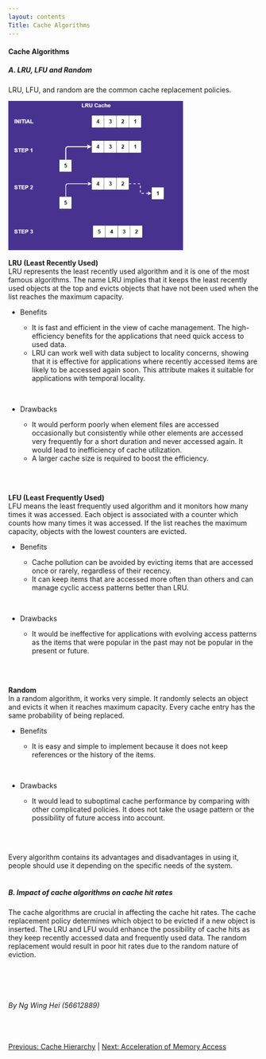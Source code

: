 ```yaml
---
layout: contents
Title: Cache Algorithms
---
```


<body>
<h4><b>Cache Algorithms</b></h4>

<h5><b>A. LRU, LFU and Random</b></h5>

LRU, LFU, and random are the common cache replacement policies. <br/>

<a href="https://dev.to/satrobit/cache-replacement-algorithms-how-to-efficiently-manage-the-cache-storage-2ne1"><img src="./media/P2.png" alt="Image" height=300 width=auto></a>  <br/>


<b>LRU (Least Recently Used)</b> <br/>
LRU represents the least recently used algorithm and it is one of the most famous algorithms. The name LRU implies that it keeps the least recently used objects at the top and evicts objects that have not been used when the list reaches the maximum capacity.  <br/>
<ul><li>Benefits </li>
  <ul>
  <li>It is fast and efficient in the view of cache management. The high-efficiency benefits for the applications that need quick access to used data. </li> 
  <li>LRU can work well with data subject to locality concerns, showing that it is effective for applications where recently accessed items are likely to be accessed again soon. This attribute makes it suitable for applications with temporal locality. </li> </ul> </ul><br/>
<ul><li>Drawbacks </li>
  <ul>
  <li>It would perform poorly when element files are accessed occasionally but consistently while other elements are accessed very frequently for a short duration and never accessed again. It would lead to inefficiency of cache utilization. </li> 
  <li>A larger cache size is required to boost the efficiency. </li> </ul></ul><br/> <br/>

<b>LFU (Least Frequently Used)</b> <br/>
LFU means the least frequently used algorithm and it monitors how many times it was accessed. Each object is associated with a counter which counts how many times it was accessed. If the list reaches the maximum capacity, objects with the lowest counters are evicted.  <br/>
<ul><li>Benefits </li>
  <ul>
  <li>Cache pollution can be avoided by evicting items that are accessed once or rarely, regardless of their recency.  </li> 
  <li>It can keep items that are accessed more often than others and can manage cyclic access patterns better than LRU. </li> </ul> </ul><br/>
<ul><li>Drawbacks </li>
  <ul>
  <li>It would be ineffective for applications with evolving access patterns as the items that were popular in the past may not be popular in the present or future. </li> </ul></ul><br/> <br/>

<b>Random</b> <br/>
In a random algorithm, it works very simple. It randomly selects an object and evicts it when it reaches maximum capacity. Every cache entry has the same probability of being replaced. <br/>
<ul><li>Benefits </li>
  <ul>
  <li>It is easy and simple to implement because it does not keep references or the history of the items. </li> </ul> </ul><br/>
<ul><li>Drawbacks </li>
  <ul>
  <li>It would lead to suboptimal cache performance by comparing with other complicated policies. It does not take the usage pattern or the possibility of future access into account. </li> </ul></ul><br/> <br/>

Every algorithm contains its advantages and disadvantages in using it, people should use it depending on the specific needs of the system. <br/> <br/>

<h5><b>B. Impact of cache algorithms on cache hit rates</b></h5>
The cache algorithms are crucial in affecting the cache hit rates. The cache replacement policy determines which object to be evicted if a new object is inserted. The LRU and LFU would enhance the possibility of cache hits as they keep recently accessed data and frequently used data. The random replacement would result in poor hit rates due to the random nature of eviction.

<br/> <br/> <br/>
<h6>By Ng Wing Hei (56612889)</h6>
<br/> <br/>
<div class="middle">
<a href="https://cs1102proj-cache.github.io/CS1102/contents/cache_hierarchy.html">Previous: Cache Hierarchy</a> |
<a href="https://cs1102proj-cache.github.io/CS1102/contents/acceleration_of_memory_access.html">Next: Acceleration of Memory Access</a>
<br/> 
